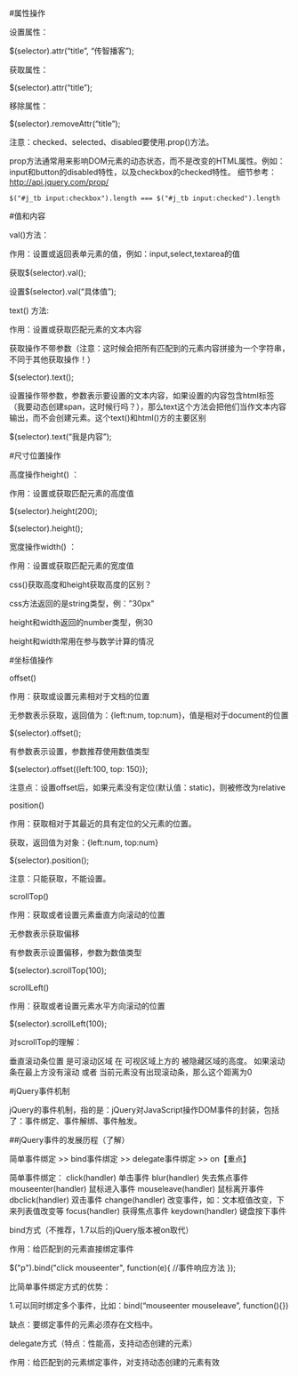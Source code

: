 #属性操作

设置属性：

$(selector).attr(“title”, “传智播客”);

获取属性：

$(selector).attr(“title”);

移除属性：

$(selector).removeAttr(“title”); 

注意：checked、selected、disabled要使用.prop()方法。

prop方法通常用来影响DOM元素的动态状态，而不是改变的HTML属性。例如：input和button的disabled特性，以及checkbox的checked特性。
细节参考：http://api.jquery.com/prop/


`$("#j_tb input:checkbox").length === $("#j_tb input:checked").length`




#值和内容

val()方法：

作用：设置或返回表单元素的值，例如：input,select,textarea的值

获取$(selector).val();

设置$(selector).val(“具体值”);



text() 方法:

作用：设置或获取匹配元素的文本内容

获取操作不带参数（注意：这时候会把所有匹配到的元素内容拼接为一个字符串，不同于其他获取操作！）

$(selector).text();

设置操作带参数，参数表示要设置的文本内容，如果设置的内容包含html标签（<span>我要动态创建span，这时候行吗？</span>），那么text这个方法会把他们当作文本内容输出，而不会创建元素。这个text()和html()方的主要区别

$(selector).text(“我是内容”);





#尺寸位置操作

高度操作height() ：

作用：设置或获取匹配元素的高度值

$(selector).height(200);

$(selector).height();

宽度操作width() ：
 
作用：设置或获取匹配元素的宽度值



css()获取高度和height获取高度的区别？

css方法返回的是string类型，例："30px"

height和width返回的number类型，例30

height和width常用在参与数学计算的情况






#坐标值操作

offset() 

作用：获取或设置元素相对于文档的位置

无参数表示获取，返回值为：{left:num, top:num}，值是相对于document的位置

$(selector).offset();

有参数表示设置，参数推荐使用数值类型

$(selector).offset({left:100, top: 150});

注意点：设置offset后，如果元素没有定位(默认值：static)，则被修改为relative



position() 

作用：获取相对于其最近的具有定位的父元素的位置。

获取，返回值为对象：{left:num, top:num}

$(selector).position();

注意：只能获取，不能设置。




scrollTop() 

作用：获取或者设置元素垂直方向滚动的位置

无参数表示获取偏移

有参数表示设置偏移，参数为数值类型

$(selector).scrollTop(100);




scrollLeft() 

作用：获取或者设置元素水平方向滚动的位置

$(selector).scrollLeft(100);




对scrollTop的理解：

垂直滚动条位置 是可滚动区域 在 可视区域上方的 被隐藏区域的高度。
如果滚动条在最上方没有滚动 或者 当前元素没有出现滚动条，那么这个距离为0




#jQuery事件机制

jQuery的事件机制，指的是：jQuery对JavaScript操作DOM事件的封装，包括了：事件绑定、事件解绑、事件触发。


##jQuery事件的发展历程（了解）

简单事件绑定 >> bind事件绑定 >> delegate事件绑定 >> on【重点】


简单事件绑定：
click(handler) 				单击事件
blur(handler) 				失去焦点事件
mouseenter(handler) 		鼠标进入事件
mouseleave(handler)			鼠标离开事件
dbclick(handler) 			双击事件
change(handler) 改变事件，如：文本框值改变，下来列表值改变等
focus(handler) 				获得焦点事件
keydown(handler) 			键盘按下事件



bind方式（不推荐，1.7以后的jQuery版本被on取代）

作用：给匹配到的元素直接绑定事件

$("p").bind("click mouseenter", function(e){
    //事件响应方法
});

比简单事件绑定方式的优势：

1.可以同时绑定多个事件，比如：bind(“mouseenter  mouseleave”, function(){})

缺点：要绑定事件的元素必须存在文档中。




delegate方式（特点：性能高，支持动态创建的元素）

作用：给匹配到的元素绑定事件，对支持动态创建的元素有效































